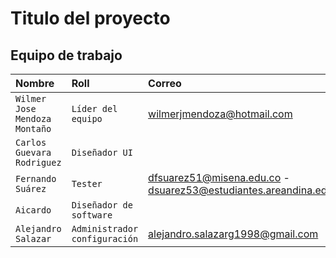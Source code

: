 # Titulo del proyecto

## Equipo de trabajo

| Nombre                        | Roll                          | Correo                           |
| :---------------------------- | :---------------------------- | :------------------------------- |
| `Wilmer Jose Mendoza Montaño` | `Líder del equipo`            | wilmerjmendoza@hotmail.com       |
| `Carlos Guevara Rodriguez `   | `Diseñador UI`                |                                  |
| `Fernando Suárez`             | `Tester`                      | dfsuarez51@misena.edu.co - dsuarez53@estudiantes.areandina.edu.co                                 |
| `Aicardo`                     | `Diseñador de software`       |                                  |
| `Alejandro Salazar`           | `Administrador configuración` | alejandro.salazarg1998@gmail.com |
